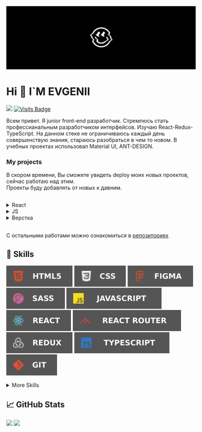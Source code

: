<img src='./githeader.jpg' />


<h1 > Hi 👋 I`M EVGENII </h1>

<img src='https://www.codewars.com/users/EvgeniiLapotko/badges/micro' />         [![Visits Badge](https://badges.pufler.dev/visits/EvgeniiLapotko/EvgeniiLapotko)](https://github.com/EvgeniiLapotko)

Всем привет. Я junior front-end разработчик. 
Стремлюсь стать профессианальным разработчиком интерфейсов.
Изучаю React-Redux-TypeScript. На данном стеке не ограничиваюсь каждый день совершенствую знания, стараюсь разобраться в чем то новом.
В учебных проектах использовал Material UI, ANT-DESIGN.

<h3> My projects </h3>
В скором времени, Вы сможете увидеть deploy моих новых проектов, сейчас работаю над этим.
<br />
Проекты буду добавлять от новых к давним.
<br />

<h2></h2>

<details>
<summary>React</summary>
  
  * React Twitter использовал React-Redux-Saga-Immer-TypeScript не полноценная копия твитера. некоторые основные страницы в целях закрепления знаний TS и Saga. Данные запрашиваются с json-placeholder <a href='https://github.com/EvgeniiLapotko/react-twitter'>демо</a> | <a href='https://github.com/EvgeniiLapotko/react-twitter'>код</a>
  * App для поска книг с GoogleBookApi <a href='https://evgeniilapotko.github.io/googleBooks/'>демо</a> | <a href='https://github.com/EvgeniiLapotko/googleBooks'>код</a>
  * App для заказа Пиццы <a href='https://evgeniilapotko.github.io/React-Pizzas/'>демо</a> | <a href='https://github.com/EvgeniiLapotko/React-Pizzas'>код</a> 
  * Учебный проект(без серверной части DB - mockApi) React-Chat <a href='https://evgeniilapotko.github.io/React-Chat/'>демо</a> | <a href='https://github.com/EvgeniiLapotko/React-Chat'>код</a> 
  * App для поска коктелей с thecocktaildbAPI <a href='https://evgeniilapotko.github.io/CoctailsDB/'>демо</a> | <a href='https://github.com/EvgeniiLapotko/CoctailsDB'>код</a>
  * App contacts book <a href='https://evgeniilapotko.github.io/contactBook/'>демо</a> | <a href='https://github.com/EvgeniiLapotko/contactBook'>код</a>
  * App генератор цвета <a href='https://evgeniilapotko.github.io/ColorGenerator/'>демо</a> | <a href='https://github.com/EvgeniiLapotko/ColorGenerator'>код</a>
</details>


<details>
 
  <summary> JS </summary>
  
  * <details>
    <summary>16 заданий JS <a href='https://github.com/EvgeniiLapotko/40Project-Js'>код</a></summary>
          
    * random background <a href='https://evgeniilapotko.github.io/40Project-Js/task1-bgrandom/index.html'>демо</a>
    * counter <a href='https://evgeniilapotko.github.io/40Project-Js/task2-counter/index.html'>демо</a>
    * userCart <a href='https://evgeniilapotko.github.io/40Project-Js/task3-userCart/index.html'>демо</a>
    * tabs questions <a href='https://evgeniilapotko.github.io/40Project-Js/task6-question/index.html'>демо</a>
    * tabs filterMenu <a href='https://evgeniilapotko.github.io/40Project-Js/task7-filterMenu/index.html'>демо</a>
    * video background  <a href='https://evgeniilapotko.github.io/40Project-Js/task8-videoBG/index.html'>демо</a>
    * tabs <a href='https://evgeniilapotko.github.io/40Project-Js/task10-tabs/index.html'>демо</a>
    * backTimer <a href='https://evgeniilapotko.github.io/40Project-Js/task11-backTimer/index.html'>демо</a>
    * generateText <a href='https://evgeniilapotko.github.io/40Project-Js/task12-generateText/index.html'>демо</a>
    * slider <a href='https://evgeniilapotko.github.io/40Project-Js/task14-slider/index.html'>демо</a>
    * RockPaperScissors <a href='https://evgeniilapotko.github.io/40Project-Js/task15-RockPaperScissors/index.html'>демо</a>
    * SimonGame <a href='https://evgeniilapotko.github.io/40Project-Js/task16-SimonGame/index.html'>демо</a>
    * memoryGame <a href='https://evgeniilapotko.github.io/40Project-Js/task19-memoryGame/index.html'>демо</a>
    * whackGame <a href='https://evgeniilapotko.github.io/40Project-Js/task20-whackGame/index.html'>демо</a>
    * darkTheme <a href='https://evgeniilapotko.github.io/40Project-Js/task22-darkTheme/index.html'>демо</a>
    * boxShadowGenerator <a href='https://evgeniilapotko.github.io/40Project-Js/task23-boxShadowGenerator/index.html'>демо</a>
    
    </details>
   
  
    
  
  * Мини рисовалка <a href='https://evgeniilapotko.github.io/paint-js/'>демо</a> | <a href='https://github.com/EvgeniiLapotko/paint-js'>код</a>
  * Копия расширения momentum <a href='https://evgeniilapotko.github.io/momentum-todo-js/'>демо</a> | <a href='https://github.com/EvgeniiLapotko/momentum-todo-js'>код</a>
</details>

  
<details>
  
<summary>Верстка </summary>
  
  * <details>
    
    <summary>Верстка интернет магазина <a href='https://github.com/EvgeniiLapotko/moderno'>код</a></summary>
    
    
    
    * <a href='https://evgeniilapotko.github.io/moderno//app/index.html'>Главная</a> 
    * <a href='https://evgeniilapotko.github.io/moderno//app/about.html'>О нас</a> 
    * <a href='https://evgeniilapotko.github.io/moderno//app/contact.html'>Контакты</a> 
    * <a href='https://evgeniilapotko.github.io/moderno//app/page404.html'>404</a> 
    * <a href='https://evgeniilapotko.github.io/moderno//app/profile.html'>Профиль</a> 
    * <a href='https://evgeniilapotko.github.io/moderno//app/products-details.html'>Продукт</a> 
    * <a href='https://evgeniilapotko.github.io/moderno//app/settings.html'>Настройка</a> 
    * <a href='https://evgeniilapotko.github.io/moderno//app/upload.html'>Обновить тему</a> 
    * <a href='https://evgeniilapotko.github.io/moderno//app/withdraw.html'>Инфо</a> 
  
    </details>
  
  * Верстка лединга home-stroy <a href='https://evgeniilapotko.github.io/home-stroy/dist/index.html'>демо</a> | <a href='https://github.com/EvgeniiLapotko/home-stroy'>код</a>
  * Верстка лединга химчистка мебели <a href='https://evgeniilapotko.github.io/cleaning/dist/index.html'>демо</a> | <a href='https://github.com/EvgeniiLapotko/cleaning'>код</a>
  * Верстка лединга строительной компании <a href='https://evgeniilapotko.github.io/blitz_Estate/dist/index.html'>демо</a> | <a href='https://github.com/EvgeniiLapotko/blitz_Estate'>код</a>
  * Верстка лединга go-surf <a href='https://evgeniilapotko.github.io/surf/dist/index.html'>демо</a> | <a href='https://github.com/EvgeniiLapotko/surf'>код</a>
  * Верстка лединга mavic <a href='https://evgeniilapotko.github.io/mavic/app/index.html'>демо</a> | <a href='https://github.com/EvgeniiLapotko/mavic'>код</a>
  * Верстка лединга <a href='https://evgeniilapotko.github.io/BisLite-2-project/'>демо</a> | <a href='https://github.com/EvgeniiLapotko/BisLite-2-project'>код</a>
</details>

<h2></h2>
C остальными работами можно ознакомиться в <a href='https://github.com/EvgeniiLapotko?tab=repositories'>репозиториях</a> <br />


<h2>💼 Skills</h2>

![alt-текст](./html.svg )
![alt-текст](./css.svg )
![alt-текст](./figma.svg )
![alt-текст](./scss.svg )
![alt-текст](./js.svg )
![alt-текст](./react.svg )
![alt-текст](./rrouter.svg )
![alt-текст](./redux.svg )
![alt-текст](./ts.svg )
![alt-текст](./git.svg )

<details>
<summary>More Skills</summary>
  
 </details>

<h2>📈 GitHub Stats</h2>



<img align="center" src='https://github-readme-stats.vercel.app/api?username=EvgeniiLapotko&show_icons=true&line_height=27&css&title_color=ffffff&text_color=c9cacc&icon_color=4AB197&bg_color=1A2B34&border_radius=20&hide=issues' />

<img align="center" src='https://github-readme-stats.vercel.app/api/top-langs/?username=EvgeniiLapotko&layout=compact&css&title_color=ffffff&text_color=c9cacc&icon_color=4AB197&bg_color=1A2B34&border_radius=20&card_width=450'/>



<!--
**EvgeniiLapotko/EvgeniiLapotko** is a ✨ _special_ ✨ repository because its `README.md` (this file) appears on your GitHub profile.

Here are some ideas to get you started:

- 🔭 I’m currently working on ...
- 🌱 I’m currently learning ...
- 👯 I’m looking to collaborate on ...
- 🤔 I’m looking for help with ...
- 💬 Ask me about ...
- 📫 How to reach me: ...
- 😄 Pronouns: ...
- ⚡ Fun fact: ...
-->
